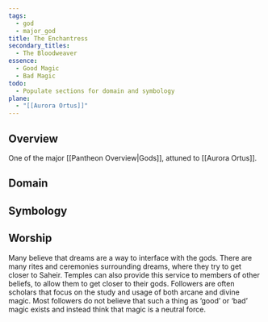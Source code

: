 ```yaml
---
tags:
  - god
  - major_god
title: The Enchantress
secondary_titles:
  - The Bloodweaver
essence:
  - Good Magic
  - Bad Magic
todo:
  - Populate sections for domain and symbology
plane:
  - "[[Aurora Ortus]]"
---
```

## Overview
One of the major [[Pantheon Overview|Gods]], attuned to [[Aurora Ortus]].
## Domain

## Symbology

## Worship
Many believe that dreams are a way to interface with the gods. There are many rites and ceremonies surrounding dreams, where they try to get closer to Saheir. Temples can also provide this service to members of other beliefs, to allow them to get closer to their gods. Followers are often scholars that focus on the study and usage of both arcane and divine magic. Most followers do not believe that such a thing as ‘good’ or ‘bad’ magic exists and instead think that magic is a neutral force.